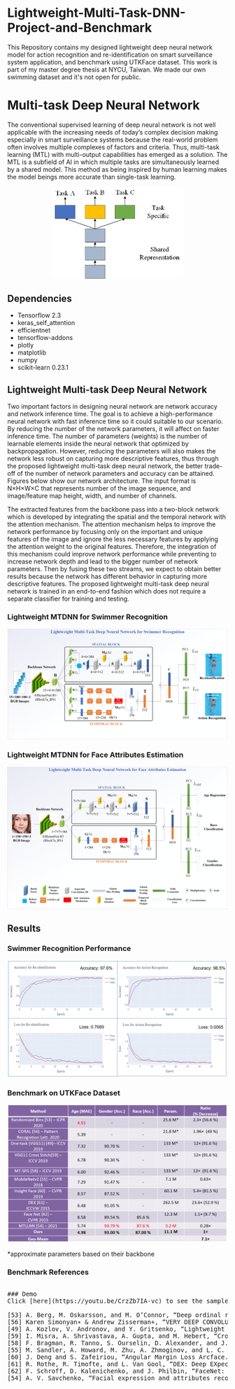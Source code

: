 # Lightweight-Multi-Task-DNN-Project-and-Benchmark
 This Repository contains my designed lightweight deep neural network model for action recognition and re-identification on smart surveillance system application, and benchmark using UTKFace dataset. This work is part of my master degree thesis at NYCU, Taiwan. We made our own swimming dataset and it's not open for public.

# Multi-task Deep Neural Network
The conventional supervised learning of deep neural network is not well applicable with the increasing needs of today’s complex decision making especially in smart surveillance systems because the real-world problem often involves multiple complexes of factors and criteria. Thus, multi-task learning (MTL) with multi-output capabilities has emerged as a solution. The MTL is a subfield of AI in which multiple tasks are simultaneously learned by a shared model. This method as being inspired by human learning makes the model beings more accurate than single-task learning. 
<p align="center">
<img src="https://github.com/farhantandia/Lightweight-Multi-Task-DNN-Project-and-Benchmark/blob/main/mtdnn-general.png", width="300"><br>
</p>

## Dependencies
- Tensorflow 2.3
- keras_self_attention
- efficientnet
- tensorflow-addons
- plotly
- matplotlib
- numpy
- scikit-learn 0.23.1

## Lightweight Multi-task Deep Neural Network
Two important factors in designing neural network are network accuracy and network inference time. The goal is to achieve a high-performance neural network with fast inference time so it could suitable to our scenario. By reducing the number of the network parameters, it will affect on faster inference time. The number of parameters (weights) is the number of learnable elements inside the neural network that optimized by backpropagation. However, reducing the parameters will also makes the network less robust on capturing more descriptive features, thus through the proposed lightweight multi-task deep neural network, the better trade-off of the number of network parameters and accuracy can be attained. Figures below show our network architecture. The input format is N×H×W×C that represents number of the image sequence, and image/feature map height, width, and number of channels.

The extracted features from the backbone pass into a two-block network which is developed by integrating the spatial and the temporal network with the attention mechanism. The attention mechanism helps to improve the network performance by focusing only on the important and unique features of the image and ignore the less necessary features by applying the attention weight to the original features. Therefore, the integration of this mechanism could improve network performance while preventing to increase network depth and lead to the bigger number of network parameters. Then by fusing these two streams, we expect to obtain better results because the network has different behavior in capturing more descriptive features. The proposed lightweight multi-task deep neural network is trained in an end-to-end fashion which does not require a separate classifier for training and testing.
### Lightweight MTDNN for Swimmer Recognition
<p align="center">
<img src="https://github.com/farhantandia/Lightweight-Multi-Task-DNN-Project-and-Benchmark/blob/main/mtdnn-swim.png"><br>
</p>

### Lightweight MTDNN for Face Attributes Estimation
<p align="center">
<img src="https://github.com/farhantandia/Lightweight-Multi-Task-DNN-Project-and-Benchmark/blob/main/mtdnn-face.png"><br>
</p>


## Results
### Swimmer Recognition Performance
<p align="center">
<img src="https://github.com/farhantandia/Lightweight-Multi-Task-DNN-Project-and-Benchmark/blob/main/results_swim.PNG"><br>
</p>

### Benchmark on UTKFace Dataset
<p align="center">
<img src="https://github.com/farhantandia/Lightweight-Multi-Task-DNN-Project-and-Benchmark/blob/main/results_utkface.PNG"><br>
</p>
*approximate parameters based on their backbone

### Benchmark References
<pre>

### Demo
Click [here](https://youtu.be/CrzZb7IA-vc) to see the sample demo result

[53] A. Berg, M. Oskarsson, and M. O’Connor, “Deep ordinal regression with label diversity,”
[56] Karen Simonyan∗ & Andrew Zisserman+, “VERY DEEP CONVOLUTIONAL NETWORKS FOR LARGE-SCALE IMAGE RECOGNITION Karen,”
[49] A. Kozlov, V. Andronov, and Y. Gritsenko, “Lightweight network architecture for real-time action recognition,” 
[59] I. Misra, A. Shrivastava, A. Gupta, and M. Hebert, “Cross-Stitch Networks for Multi-task Learning,”
[58] F. Bragman, R. Tanno, S. Ourselin, D. Alexander, and J. Cardoso, “Stochastic filter groups for multi-task cnns: Learning specialist and generalist convolution kernels,” 
[55] M. Sandler, A. Howard, M. Zhu, A. Zhmoginov, and L. C. Chen, “MobileNetV2: Inverted Residuals and Linear Bottlenecks,” 
[60] J. Deng and S. Zafeiriou, “Angular Margin Loss Arcface.”
[61] R. Rothe, R. Timofte, and L. Van Gool, “DEX: Deep EXpectation of Apparent Age from a Single Image,”
[62] F. Schroff, D. Kalenichenko, and J. Philbin, “FaceNet: A unified embedding for face recognition and clustering,”
[54] A. V. Savchenko, “Facial expression and attributes recognition based on multi-task learning of lightweight neural networks,” 

</pre>
